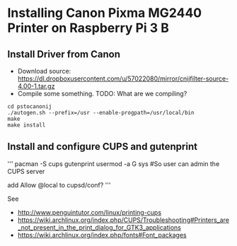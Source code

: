 # Installing Canon Pixma MG2440 Printer on Raspberry Pi 3 B

## Install Driver from Canon
- Download source: https://dl.dropboxusercontent.com/u/57022080/mirror/cnijfilter-source-4.00-1.tar.gz
- Compile some something. TODO: What are we compiling?

```
cd pstocanonij
./autogen.sh --prefix=/usr --enable-progpath=/usr/local/bin
make
make install
``` 

## Install and configure CUPS and gutenprint
'''
pacman -S cups gutenprint
usermod -a G sys <USER> #So user can admin the CUPS server

add Allow @local to cupsd/conf?
'''

See
- http://www.penguintutor.com/linux/printing-cups
- https://wiki.archlinux.org/index.php/CUPS/Troubleshooting#Printers_are_not_present_in_the_print_dialog_for_GTK3_applications
- https://wiki.archlinux.org/index.php/fonts#Font_packages
